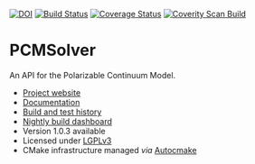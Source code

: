 [![DOI](https://zenodo.org/badge/doi/10.5281/zenodo.11910.png)](http://dx.doi.org/10.5281/zenodo.11910)
[![Build Status](https://travis-ci.org/PCMSolver/pcmsolver.svg?branch=release)](https://travis-ci.org/PCMSolver/pcmsolver)
[![Coverage Status](https://coveralls.io/repos/PCMSolver/pcmsolver/badge.svg?branch=release)](https://coveralls.io/r/PCMSolver/pcmsolver?branch=release)
[![Coverity Scan Build](https://scan.coverity.com/projects/3046/badge.svg)](https://scan.coverity.com/projects/3046)

PCMSolver
=========

An API for the Polarizable Continuum Model.

- [Project website](https://gitlab.com/PCMSolver/pcmsolver)
- [Documentation](http://pcmsolver.github.io/pcmsolver-doc)
- [Build and test history](https://travis-ci.org/PCMSolver/pcmsolver/builds)
- [Nightly build dashboard](https://testboard.org/cdash/index.php?project=PCMSolver)
- Version 1.0.3 available
- Licensed under [LGPLv3](../release/COPYING.LESSER)
- CMake infrastructure managed *via* [Autocmake](http://autocmake.readthedocs.org/)
